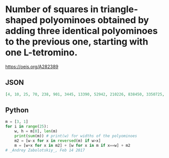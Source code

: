 # Number of squares in triangle\-shaped polyominoes obtained by adding three identical polyominoes to the previous one, starting with one L\-tetromino\.
https://oeis.org/A282389
## JSON
```JSON
[4, 10, 25, 70, 238, 901, 3445, 13390, 52942, 210226, 838450, 3350725, 13393093, 53547790, 214151950, 856558645, 3426077749, 13703917774, 54815043790, 219258602290, 877031899954, 3508124454085, 14032487779525, 56129938535185, 224519713993489, 898078755310654]
```
## Python
```Python
m = [3, 1]
for i in range(25):
    w, h = m[0], len(m)
    print(sum(m)) # print(w) for widths of the polyominoes
    m2 = [w-x for x in reversed(m) if w>x]
    m = [w+x for x in m2] + [w for x in m if x==w] + m2
# _Andrey Zabolotskiy_, Feb 14 2017
```
